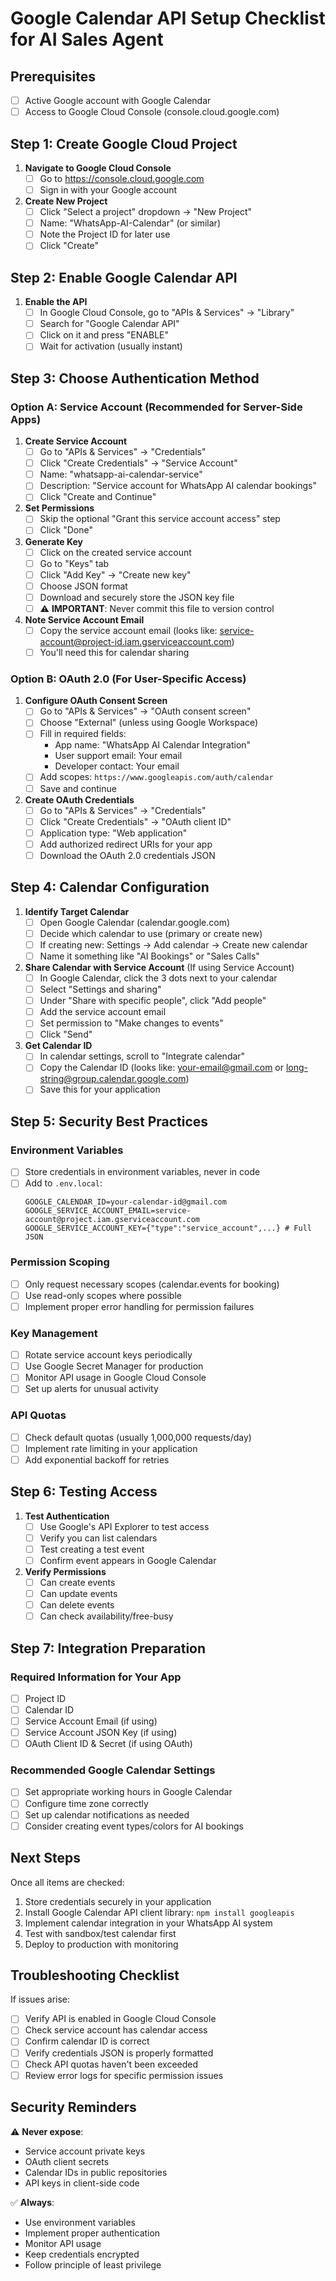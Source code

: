 # Google Calendar API Setup Checklist for AI Sales Agent

## Prerequisites
- [ ] Active Google account with Google Calendar
- [ ] Access to Google Cloud Console (console.cloud.google.com)

## Step 1: Create Google Cloud Project

1. **Navigate to Google Cloud Console**
   - [ ] Go to https://console.cloud.google.com
   - [ ] Sign in with your Google account

2. **Create New Project**
   - [ ] Click "Select a project" dropdown → "New Project"
   - [ ] Name: "WhatsApp-AI-Calendar" (or similar)
   - [ ] Note the Project ID for later use
   - [ ] Click "Create"

## Step 2: Enable Google Calendar API

1. **Enable the API**
   - [ ] In Google Cloud Console, go to "APIs & Services" → "Library"
   - [ ] Search for "Google Calendar API"
   - [ ] Click on it and press "ENABLE"
   - [ ] Wait for activation (usually instant)

## Step 3: Choose Authentication Method

### Option A: Service Account (Recommended for Server-Side Apps)

1. **Create Service Account**
   - [ ] Go to "APIs & Services" → "Credentials"
   - [ ] Click "Create Credentials" → "Service Account"
   - [ ] Name: "whatsapp-ai-calendar-service"
   - [ ] Description: "Service account for WhatsApp AI calendar bookings"
   - [ ] Click "Create and Continue"

2. **Set Permissions**
   - [ ] Skip the optional "Grant this service account access" step
   - [ ] Click "Done"

3. **Generate Key**
   - [ ] Click on the created service account
   - [ ] Go to "Keys" tab
   - [ ] Click "Add Key" → "Create new key"
   - [ ] Choose JSON format
   - [ ] Download and securely store the JSON key file
   - [ ] ⚠️ **IMPORTANT**: Never commit this file to version control

4. **Note Service Account Email**
   - [ ] Copy the service account email (looks like: service-account@project-id.iam.gserviceaccount.com)
   - [ ] You'll need this for calendar sharing

### Option B: OAuth 2.0 (For User-Specific Access)

1. **Configure OAuth Consent Screen**
   - [ ] Go to "APIs & Services" → "OAuth consent screen"
   - [ ] Choose "External" (unless using Google Workspace)
   - [ ] Fill in required fields:
     - App name: "WhatsApp AI Calendar Integration"
     - User support email: Your email
     - Developer contact: Your email
   - [ ] Add scopes: `https://www.googleapis.com/auth/calendar`
   - [ ] Save and continue

2. **Create OAuth Credentials**
   - [ ] Go to "APIs & Services" → "Credentials"
   - [ ] Click "Create Credentials" → "OAuth client ID"
   - [ ] Application type: "Web application"
   - [ ] Add authorized redirect URIs for your app
   - [ ] Download the OAuth 2.0 credentials JSON

## Step 4: Calendar Configuration

1. **Identify Target Calendar**
   - [ ] Open Google Calendar (calendar.google.com)
   - [ ] Decide which calendar to use (primary or create new)
   - [ ] If creating new: Settings → Add calendar → Create new calendar
   - [ ] Name it something like "AI Bookings" or "Sales Calls"

2. **Share Calendar with Service Account** (If using Service Account)
   - [ ] In Google Calendar, click the 3 dots next to your calendar
   - [ ] Select "Settings and sharing"
   - [ ] Under "Share with specific people", click "Add people"
   - [ ] Add the service account email
   - [ ] Set permission to "Make changes to events"
   - [ ] Click "Send"

3. **Get Calendar ID**
   - [ ] In calendar settings, scroll to "Integrate calendar"
   - [ ] Copy the Calendar ID (looks like: your-email@gmail.com or long-string@group.calendar.google.com)
   - [ ] Save this for your application

## Step 5: Security Best Practices

### Environment Variables
- [ ] Store credentials in environment variables, never in code
- [ ] Add to `.env.local`:
  ```
  GOOGLE_CALENDAR_ID=your-calendar-id@gmail.com
  GOOGLE_SERVICE_ACCOUNT_EMAIL=service-account@project.iam.gserviceaccount.com
  GOOGLE_SERVICE_ACCOUNT_KEY={"type":"service_account",...} # Full JSON
  ```

### Permission Scoping
- [ ] Only request necessary scopes (calendar.events for booking)
- [ ] Use read-only scopes where possible
- [ ] Implement proper error handling for permission failures

### Key Management
- [ ] Rotate service account keys periodically
- [ ] Use Google Secret Manager for production
- [ ] Monitor API usage in Google Cloud Console
- [ ] Set up alerts for unusual activity

### API Quotas
- [ ] Check default quotas (usually 1,000,000 requests/day)
- [ ] Implement rate limiting in your application
- [ ] Add exponential backoff for retries

## Step 6: Testing Access

1. **Test Authentication**
   - [ ] Use Google's API Explorer to test access
   - [ ] Verify you can list calendars
   - [ ] Test creating a test event
   - [ ] Confirm event appears in Google Calendar

2. **Verify Permissions**
   - [ ] Can create events
   - [ ] Can update events
   - [ ] Can delete events
   - [ ] Can check availability/free-busy

## Step 7: Integration Preparation

### Required Information for Your App
- [ ] Project ID
- [ ] Calendar ID
- [ ] Service Account Email (if using)
- [ ] Service Account JSON Key (if using)
- [ ] OAuth Client ID & Secret (if using OAuth)

### Recommended Google Calendar Settings
- [ ] Set appropriate working hours in Google Calendar
- [ ] Configure time zone correctly
- [ ] Set up calendar notifications as needed
- [ ] Consider creating event types/colors for AI bookings

## Next Steps

Once all items are checked:
1. Store credentials securely in your application
2. Install Google Calendar API client library: `npm install googleapis`
3. Implement calendar integration in your WhatsApp AI system
4. Test with sandbox/test calendar first
5. Deploy to production with monitoring

## Troubleshooting Checklist

If issues arise:
- [ ] Verify API is enabled in Google Cloud Console
- [ ] Check service account has calendar access
- [ ] Confirm calendar ID is correct
- [ ] Verify credentials JSON is properly formatted
- [ ] Check API quotas haven't been exceeded
- [ ] Review error logs for specific permission issues

## Security Reminders

⚠️ **Never expose**:
- Service account private keys
- OAuth client secrets
- Calendar IDs in public repositories
- API keys in client-side code

✅ **Always**:
- Use environment variables
- Implement proper authentication
- Monitor API usage
- Keep credentials encrypted
- Follow principle of least privilege